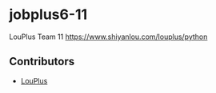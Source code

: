 # jobplus6-11

LouPlus Team 11 https://www.shiyanlou.com/louplus/python

## Contributors

* [LouPlus](https://github.com/LouPlus)
